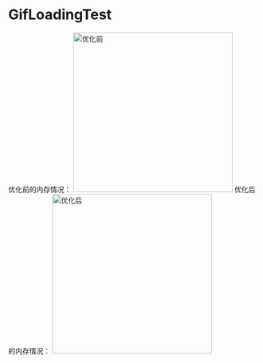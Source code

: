 # GifLoadingTest
优化前的内存情况：
<img src="https://github.com/wangxuewen/GifLoadingTest/blob/master/GifLoadingTest/Resource/%E4%BC%98%E5%8C%96%E5%89%8D.gif" width="320" alt="优化前">
优化后的内存情况：
<img src="https://github.com/wangxuewen/GifLoadingTest/blob/master/GifLoadingTest/Resource/%E4%BC%98%E5%8C%96%E5%90%8E.gif" width="320" alt="优化后">
